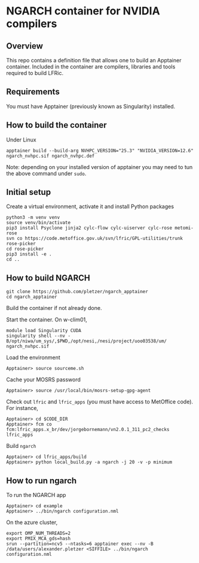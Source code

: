 # NGARCH container for NVIDIA compilers

## Overview

This repo contains a definition file that allows one to build an Apptainer container. Included in the container are compilers, 
libraries and tools required to build LFRic.

## Requirements

You must have Apptainer (previously known as Singularity) installed. 

## How to build the container

Under Linux
```
apptainer build --build-arg NVHPC_VERSION="25.3" "NVIDIA_VERSION=12.6" ngarch_nvhpc.sif ngarch_nvhpc.def
```
Note: depending on your installed version of apptainer  you may need to tun the above command under `sudo`.

## Initial setup

Create a virtual environment, activate it and install Python packages
```
python3 -m venv venv
source venv/bin/activate
pip3 install Psyclone jinja2 cylc-flow cylc-uiserver cylc-rose metomi-rose
svn co https://code.metoffice.gov.uk/svn/lfric/GPL-utilities/trunk rose-picker
cd rose-picker
pip3 install -e .
cd ..
```


## How to build NGARCH

```
git clone https://github.com/pletzer/ngarch_apptainer
cd ngarch_apptainer
```

Build the container if not already done.

Start the container. On w-clim01,
```
module load Singularity CUDA
singularity shell --nv -B/opt/niwa/um_sys/,$PWD,/opt/nesi,/nesi/project/uoo03538/um/ ngarch_nvhpc.sif
```

Load the environment
```
Apptainer> source sourceme.sh
```

Cache your MOSRS password
```
Apptainer> source /usr/local/bin/mosrs-setup-gpg-agent
```

Check out `lfric` and `lfric_apps` (you must have access to MetOffice code). For instance,
```
Apptainer> cd $CODE_DIR
Apptainer> fcm co fcm:lfric_apps.x_br/dev/jorgebornemann/vn2.0.1_311_pc2_checks lfric_apps
```

Build `ngarch`
```
Apptainer> cd lfric_apps/build
Apptainer> python local_build.py -a ngarch -j 20 -v -p minimum
```

## How to run ngarch

To run the NGARCH app
```
Apptainer> cd example
Apptainer> ../bin/ngarch configuration.nml
```

On the azure cluster, 
```
export OMP_NUM_THREADS=2
export PMIX_MCA_gds=hash
srun --partition=ncv5 --ntasks=6 apptainer exec --nv -B /data/users/alexander.pletzer <SIFFILE> ../bin/ngarch configuration.nml
```


